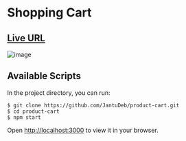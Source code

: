 # Shopping Cart
## [Live URL](https://shopping-cartreact.netlify.app)
![image](https://user-images.githubusercontent.com/63020886/172826336-162e1dfa-a7cf-4ffe-aff2-3df0746a27e3.png)

## Available Scripts

In the project directory, you can run:
```shell
$ git clone https://github.com/JantuDeb/product-cart.git
$ cd product-cart
$ npm start

```
Open [http://localhost:3000](http://localhost:3000) to view it in your browser.

